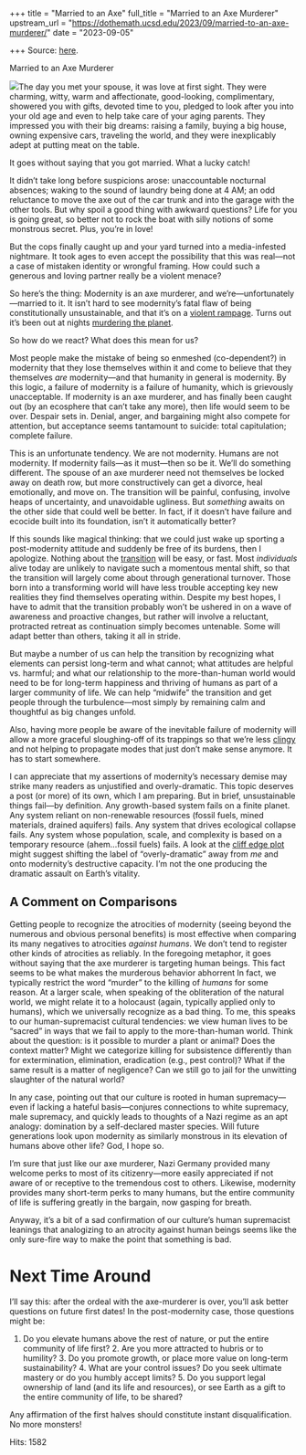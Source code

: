 +++
title = "Married to an Axe"
full_title = "Married to an Axe Murderer"
upstream_url = "https://dothemath.ucsd.edu/2023/09/married-to-an-axe-murderer/"
date = "2023-09-05"

+++
Source: [here](https://dothemath.ucsd.edu/2023/09/married-to-an-axe-murderer/).

Married to an Axe Murderer

[![](https://dothemath.ucsd.edu/wp-content/uploads/2023/09/axe-murderer-232x300.jpg)](https://dothemath.ucsd.edu/wp-content/uploads/2023/09/axe-murderer.jpg)The day you met your spouse, it was love at first sight. They were charming, witty, warm and affectionate, good-looking, complimentary, showered you with gifts, devoted time to you, pledged to look after you into your old age and even to help take care of your aging parents. They impressed you with their big dreams: raising a family, buying a big house, owning expensive cars, traveling the world, and they were inexplicably adept at putting meat on the table.

It goes without saying that you got married. What a lucky catch!

It didn’t take long before suspicions arose: unaccountable nocturnal absences; waking to the sound of laundry being done at 4 AM; an odd reluctance to move the axe out of the car trunk and into the garage with the other tools. But why spoil a good thing with awkward questions? Life for you is going great, so better not to rock the boat with silly notions of some monstrous secret. Plus, you’re in love!

But the cops finally caught up and your yard turned into a media-infested nightmare. It took ages to even accept the possibility that this was real—not a case of mistaken identity or wrongful framing. How could such a generous and loving partner really be a violent menace?

So here’s the thing: Modernity is an axe murderer, and we’re—unfortunately—married to it. It isn’t hard to see modernity’s fatal flaw of being constitutionally unsustainable, and that it’s on a [violent rampage](https://dothemath.ucsd.edu/2022/09/death-by-hockey-sticks/). Turns out it’s been out at nights [murdering the planet](https://dothemath.ucsd.edu/2023/08/ecological-cliff-edge/).

So how do we react? What does this mean for us?

Most people make the mistake of being so enmeshed (co-dependent?) in modernity that they lose themselves within it and come to believe that they themselves *are* modernity—and that humanity in general is modernity. By this logic, a failure of modernity is a failure of humanity, which is grievously unacceptable. If modernity is an axe murderer, and has finally been caught out (by an ecosphere that can’t take any more), then life would seem to be over. Despair sets in. Denial, anger, and bargaining might also compete for attention, but acceptance seems tantamount to suicide: total capitulation; complete failure.

This is an unfortunate tendency. We are not modernity. Humans are not modernity. If modernity fails—as it must—then so be it. We’ll do something different. The spouse of an axe murderer need not themselves be locked away on death row, but more constructively can get a divorce, heal emotionally, and move on. The transition will be painful, confusing, involve heaps of uncertainty, and unavoidable ugliness. But *something* awaits on the other side that could well be better. In fact, if it doesn’t have failure and ecocide built into its foundation, isn’t it automatically better?

If this sounds like magical thinking: that we could just wake up sporting a post-modernity attitude and suddenly be free of its burdens, then I apologize. Nothing about the [transition](https://dothemath.ucsd.edu/2023/08/learning-to-walk-again/) will be easy, or fast. Most *individuals* alive today are unlikely to navigate such a momentous mental shift, so that the transition will largely come about through generational turnover. Those born into a transforming world will have less trouble accepting key new realities they find themselves operating within. Despite my best hopes, I have to admit that the transition probably won’t be ushered in on a wave of awareness and proactive changes, but rather will involve a reluctant, protracted retreat as continuation simply becomes untenable. Some will adapt better than others, taking it all in stride.

But maybe a number of us can help the transition by recognizing what elements can persist long-term and what cannot; what attitudes are helpful vs. harmful; and what our relationship to the more-than-human world would need to be for long-term happiness and thriving of humans as part of a larger community of life. We can help “midwife” the transition and get people through the turbulence—most simply by remaining calm and thoughtful as big changes unfold.

Also, having more people be aware of the inevitable failure of modernity will allow a more graceful sloughing-off of its trappings so that we’re less [clingy](https://dothemath.ucsd.edu/2023/08/learning-to-walk-again/) and not helping to propagate modes that just don’t make sense anymore. It has to start somewhere.

I can appreciate that my assertions of modernity’s necessary demise may strike many readers as unjustified and overly-dramatic. This topic deserves a post (or more) of its own, which I am preparing. But in brief, unsustainable things fail—by definition. Any growth-based system fails on a finite planet. Any system reliant on non-renewable resources (fossil fuels, mined materials, drained aquifers) fails. Any system that drives ecological collapse fails. Any system whose population, scale, and complexity is based on a temporary resource (ahem…fossil fuels) fails. A look at the [cliff edge plot](https://dothemath.ucsd.edu/2023/08/ecological-cliff-edge/) might suggest shifting the label of “overly-dramatic” away from *me* and onto modernity’s destructive capacity. I’m not the one producing the dramatic assault on Earth’s vitality.

## A Comment on Comparisons

Getting people to recognize the atrocities of modernity (seeing beyond the numerous and obvious personal benefits) is most effective when comparing its many negatives to atrocities *against humans*. We don’t tend to register other kinds of atrocities as reliably. In the foregoing metaphor, it goes without saying that the axe murderer is targeting human beings. This fact seems to be what makes the murderous behavior abhorrent In fact, we typically restrict the word “murder” to the killing of *humans* for some reason. At a larger scale, when speaking of the obliteration of the natural world, we might relate it to a holocaust (again, typically applied only to humans), which we universally recognize as a bad thing. To me, this speaks to our human-supremacist cultural tendencies: we view human lives to be “sacred” in ways that we fail to apply to the more-than-human world. Think about the question: is it possible to murder a plant or animal? Does the context matter?
Might we categorize killing for subsistence differently than for extermination, elimination, eradication (e.g., pest control)? What if the same result is a matter of negligence? Can we still go to jail for the unwitting slaughter of the natural world?

In any case, pointing out that our culture is rooted in human supremacy—even if lacking a hateful basis—conjures connections to white supremacy, male supremacy, and quickly leads to thoughts of a Nazi regime as an apt analogy: domination by a self-declared master species. Will future generations look upon modernity as similarly monstrous in its elevation of humans above other life? God, I hope so.

I’m sure that just like our axe murderer, Nazi Germany provided many welcome perks to most of its citizenry—more easily appreciated if not aware of or receptive to the tremendous cost to others. Likewise, modernity provides many short-term perks to many humans, but the entire community of life is suffering greatly in the bargain, now gasping for breath.

Anyway, it’s a bit of a sad confirmation of our culture’s human supremacist leanings that analogizing to an atrocity against human beings seems like the only sure-fire way to make the point that something is bad.

# Next Time Around

I’ll say this: after the ordeal with the axe-murderer is over, you’ll ask better questions on future first dates! In the post-modernity case, those questions might be:

1.  Do you elevate humans above the rest of nature, or put the entire
    community of life first? 2.  Are you more attracted to hubris or to humility? 3.  Do you promote growth, or place more value on long-term
    sustainability? 4.  What are your control issues? Do you seek ultimate mastery or do you
    humbly accept limits? 5.  Do you support legal ownership of land (and its life and resources),
    or see Earth as a gift to the entire community of life, to be
    shared?

Any affirmation of the first halves should constitute instant disqualification. No more monsters!

Hits: 1582

[](https://www.addtoany.com/add_to/facebook?linkurl=https%3A%2F%2Fdothemath.ucsd.edu%2F2023%2F09%2Fmarried-to-an-axe-murderer%2F&linkname=Married%20to%20an%20Axe%20Murderer "Facebook")[](https://www.addtoany.com/add_to/twitter?linkurl=https%3A%2F%2Fdothemath.ucsd.edu%2F2023%2F09%2Fmarried-to-an-axe-murderer%2F&linkname=Married%20to%20an%20Axe%20Murderer "Twitter")[](https://www.addtoany.com/add_to/email?linkurl=https%3A%2F%2Fdothemath.ucsd.edu%2F2023%2F09%2Fmarried-to-an-axe-murderer%2F&linkname=Married%20to%20an%20Axe%20Murderer "Email")[](https://www.addtoany.com/share)

